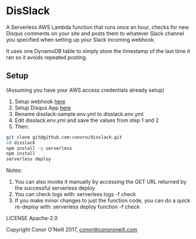 # DisSlack
A Serverless AWS Lambda function that runs once an hour, checks for new Disqus comments on your site and posts them to whatever Slack channel you specified when setting up your Slack incoming webhook.

It uses one DynamoDB table to simply store the timestamp of the last time it ran so it avoids repeated posting.

## Setup

(Assuming you have your AWS access credentials already setup)

1. Setup webhook [here](https://my.slack.com/services/new/incoming-webhook)
2. Setup Disqus App [here](https://disqus.com/api/applications/)
3. Rename disslack-sample.env.yml to disslack.env.yml
4. Edit disslack.env.yml and save the values from step 1 and 2
5. Then:

```bash
git clone git@github.com:conoro/disslack.git
cd disslack
npm install -g serverless
npm install
serverless deploy
```

Notes: 
1. You can also invoke it manually by accessing the GET URL returned by the successful serverless deploy
2. You can check logs with: serverless logs -f check
3. If you make minor changes to just the function code, you can do a quick re-deploy with: serverless deploy function -f check



LICENSE Apache-2.0



Copyright Conor O'Neill 2017, conor@conoroneill.com
